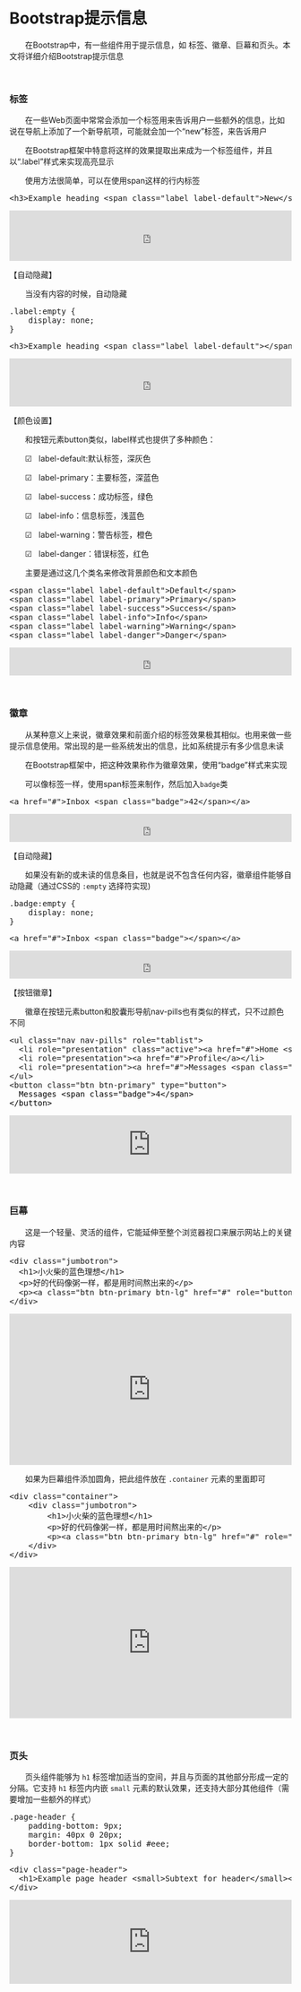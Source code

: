 # Bootstrap提示信息

&emsp;&emsp;在Bootstrap中，有一些组件用于提示信息，如&nbsp;标签、徽章、巨幕和页头。本文将详细介绍Bootstrap提示信息

&nbsp;

### 标签

&emsp;&emsp;在一些Web页面中常常会添加一个标签用来告诉用户一些额外的信息，比如说在导航上添加了一个新导航项，可能就会加一个&ldquo;new&rdquo;标签，来告诉用户

&emsp;&emsp;在Bootstrap框架中特意将这样的效果提取出来成为一个标签组件，并且以&ldquo;.label&rdquo;样式来实现高亮显示

&emsp;&emsp;使用方法很简单，可以在使用span这样的行内标签

<div>
<pre>&lt;h3&gt;Example heading &lt;span class="label label-default"&gt;New&lt;/span&gt;&lt;/h3&gt;</pre>
</div>

<iframe style="width: 100%; height: 90px;" src="https://demo.xiaohuochai.site/bootstrap/label/l1.html" frameborder="0" width="320" height="240"></iframe>

【自动隐藏】

&emsp;&emsp;当没有内容的时候，自动隐藏

<div>
<pre>.label:empty {
    display: none;
}</pre>
</div>
<div>
<pre>&lt;h3&gt;Example heading &lt;span class="label label-default"&gt;&lt;/span&gt;&lt;/h3&gt;</pre>
</div>

<iframe style="width: 100%; height: 86px;" src="https://demo.xiaohuochai.site/bootstrap/label/l2.html" frameborder="0" width="320" height="240"></iframe>

【颜色设置】

&emsp;&emsp;和按钮元素button类似，label样式也提供了多种颜色：

&emsp;&emsp;☑&nbsp;&nbsp; label-default:默认标签，深灰色

&emsp;&emsp;☑&nbsp;&nbsp; label-primary：主要标签，深蓝色

&emsp;&emsp;☑&nbsp;&nbsp; label-success：成功标签，绿色

&emsp;&emsp;☑&nbsp;&nbsp; label-info：信息标签，浅蓝色

&emsp;&emsp;☑&nbsp;&nbsp; label-warning：警告标签，橙色

&emsp;&emsp;☑&nbsp;&nbsp; label-danger：错误标签，红色

&emsp;&emsp;主要是通过这几个类名来修改背景颜色和文本颜色

<div>
<pre>&lt;span class="label label-default"&gt;Default&lt;/span&gt;
&lt;span class="label label-primary"&gt;Primary&lt;/span&gt;
&lt;span class="label label-success"&gt;Success&lt;/span&gt;
&lt;span class="label label-info"&gt;Info&lt;/span&gt;
&lt;span class="label label-warning"&gt;Warning&lt;/span&gt;
&lt;span class="label label-danger"&gt;Danger&lt;/span&gt;</pre>
</div>

<iframe style="width: 100%; height: 50px;" src="https://demo.xiaohuochai.site/bootstrap/label/l3.html" frameborder="0" width="320" height="240"></iframe>

&nbsp;

### 徽章

&emsp;&emsp;从某种意义上来说，徽章效果和前面介绍的标签效果极其相似。也用来做一些提示信息使用。常出现的是一些系统发出的信息，比如系统提示有多少信息未读&nbsp;

&emsp;&emsp;在Bootstrap框架中，把这种效果称作为徽章效果，使用&ldquo;badge&rdquo;样式来实现

&emsp;&emsp;可以像标签一样，使用span标签来制作，然后加入`badge`类

<div>
<pre>&lt;a href="#"&gt;Inbox &lt;span class="badge"&gt;42&lt;/span&gt;&lt;/a&gt;</pre>
</div>

<iframe style="width: 100%; height: 50px;" src="https://demo.xiaohuochai.site/bootstrap/label/l4.html" frameborder="0" width="320" height="240"></iframe>

【自动隐藏】

&emsp;&emsp;如果没有新的或未读的信息条目，也就是说不包含任何内容，徽章组件能够自动隐藏（通过CSS的&nbsp;`:empty`&nbsp;选择符实现)&nbsp;&nbsp;

<div>
<pre>.badge:empty {
    display: none;
}</pre>
</div>
<div>
<pre>&lt;a href="#"&gt;Inbox &lt;span class="badge"&gt;&lt;/span&gt;&lt;/a&gt;</pre>
</div>

<iframe style="width: 100%; height: 50px;" src="https://demo.xiaohuochai.site/bootstrap/label/l5.html" frameborder="0" width="320" height="240"></iframe>

【按钮徽章】

&emsp;&emsp;徽章在按钮元素button和胶囊形导航nav-pills也有类似的样式，只不过颜色不同

<div>
<pre>&lt;ul class="nav nav-pills" role="tablist"&gt;
  &lt;li role="presentation" class="active"&gt;&lt;a href="#"&gt;Home &lt;span class="badge"&gt;42&lt;/span&gt;&lt;/a&gt;&lt;/li&gt;
  &lt;li role="presentation"&gt;&lt;a href="#"&gt;Profile&lt;/a&gt;&lt;/li&gt;
  &lt;li role="presentation"&gt;&lt;a href="#"&gt;Messages &lt;span class="badge"&gt;3&lt;/span&gt;&lt;/a&gt;&lt;/li&gt;
&lt;/ul&gt;
&lt;button class="btn btn-primary" type="button"&gt;<span style="color: #000000;">
  Messages &lt;span class="badge"&gt;4&lt;/span&gt;
&lt;/button&gt;</pre>
</div>

<iframe style="width: 100%; height: 104px;" src="https://demo.xiaohuochai.site/bootstrap/label/l6.html" frameborder="0" width="320" height="240"></iframe>

&nbsp;

### 巨幕

&emsp;&emsp;这是一个轻量、灵活的组件，它能延伸至整个浏览器视口来展示网站上的关键内容

<div>
<pre>&lt;div class="jumbotron"&gt;
  &lt;h1&gt;小火柴的蓝色理想&lt;/h1&gt;
  &lt;p&gt;好的代码像粥一样，都是用时间熬出来的&lt;/p&gt;
  &lt;p&gt;&lt;a class="btn btn-primary btn-lg" href="#" role="button"&gt;Learn more&lt;/a&gt;&lt;/p&gt;
&lt;/div&gt;</pre>
</div>

<iframe style="width: 100%; height: 270px;" src="https://demo.xiaohuochai.site/bootstrap/label/l7.html" frameborder="0" width="320" height="240"></iframe>

&emsp;&emsp;如果为巨幕组件添加圆角，把此组件放在&nbsp;`.container`&nbsp;元素的里面即可

<div>
<pre>&lt;div class="container"&gt;
    &lt;div class="jumbotron"&gt;
        &lt;h1&gt;小火柴的蓝色理想&lt;/h1&gt;
        &lt;p&gt;好的代码像粥一样，都是用时间熬出来的&lt;/p&gt;
        &lt;p&gt;&lt;a class="btn btn-primary btn-lg" href="#" role="button"&gt;Learn more&lt;/a&gt;&lt;/p&gt;
    &lt;/div&gt;
&lt;/div&gt;</pre>
</div>

<iframe style="width: 100%; height: 270px;" src="https://demo.xiaohuochai.site/bootstrap/label/l8.html" frameborder="0" width="320" height="240"></iframe>

&nbsp;

### 页头

&emsp;&emsp;页头组件能够为&nbsp;`h1`&nbsp;标签增加适当的空间，并且与页面的其他部分形成一定的分隔。它支持&nbsp;`h1`&nbsp;标签内内嵌&nbsp;`small`&nbsp;元素的默认效果，还支持大部分其他组件（需要增加一些额外的样式）

<div>
<pre>.page-header {
    padding-bottom: 9px;
    margin: 40px 0 20px;
    border-bottom: 1px solid #eee;
}</pre>
</div>
<div>
<pre>&lt;div class="page-header"&gt;
  &lt;h1&gt;Example page header &lt;small&gt;Subtext for header&lt;/small&gt;&lt;/h1&gt;
&lt;/div&gt;</pre>
</div>

<iframe style="width: 100%; height: 150px;" src="https://demo.xiaohuochai.site/bootstrap/label/l9.html" frameborder="0" width="320" height="240"></iframe>

